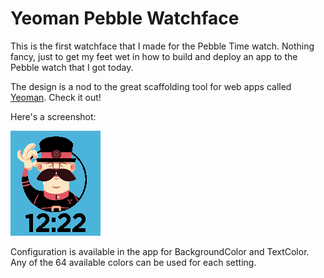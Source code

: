 # Yeoman Pebble Watchface

This is the first watchface that I made for the Pebble Time watch.  Nothing fancy, just to get my feet wet in how to build and deploy an app to the Pebble watch that I got today.

The design is a nod to the great scaffolding tool for web apps called [Yeoman](http://yeoman.io/).  Check it out!

Here's a screenshot:

![Alt text](/Screenshot.png?raw=true "Screenshot")

Configuration is available in the app for BackgroundColor and TextColor.  Any of the 64 available colors can be used for each setting.
